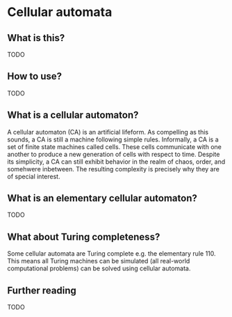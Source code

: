 # Cellular automata

## What is this?
TODO

## How to use?
TODO

## What is a cellular automaton?
A cellular automaton (CA) is an artificial lifeform. As compelling as this sounds, a CA is still a machine following simple rules. Informally, a CA is a set of finite state machines called cells. These cells communicate with one another to produce a new generation of cells with respect to time. Despite its simplicity, a CA can still exhibit behavior in the realm of chaos, order, and somehwere inbetween. The resulting complexity is precisely why they are of special interest.

## What is an elementary cellular automaton?
TODO

## What about Turing completeness?
Some cellular automata are Turing complete e.g. the elementary rule 110. This means all Turing machines can be simulated (all real-world computational problems) can be solved using cellular automata.

## Further reading
TODO